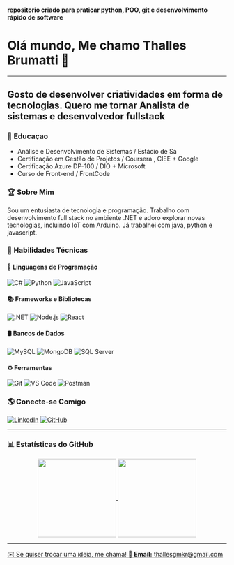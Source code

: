 #### repositorio criado para praticar python, POO, git e desenvolvimento rápido de software

# Olá mundo, Me chamo Thalles Brumatti 👋
---
Gosto de desenvolver criatividades em forma de tecnologias. 
Quero me tornar Analista de sistemas e desenvolvedor fullstack
---
### 🥇 Educaçao
- Análise e Desenvolvimento de Sistemas / Estácio de Sá
- Certificação em Gestão de Projetos / Coursera , CIEE + Google
- Certificação Azure DP-100 / DIO + Microsoft
- Curso de Front-end / FrontCode
  
### 🏆 Sobre Mim
Sou um entusiasta de tecnologia e programação. Trabalho com desenvolvimento full stack no ambiente .NET e adoro explorar novas tecnologias, incluindo IoT com Arduino.
Já trabalhei com java, python e javascript.
### 🚀 Habilidades Técnicas

#### 📜 Linguagens de Programação
![C#](https://img.shields.io/badge/C%23-239120?style=for-the-badge&logo=c-sharp&logoColor=white)
![Python](https://img.shields.io/badge/python-3670A0?style=for-the-badge&logo=python&logoColor=ffdd54)
![JavaScript](https://img.shields.io/badge/JavaScript-F7DF1E?style=for-the-badge&logo=javascript&logoColor=black)

#### 📚 Frameworks e Bibliotecas
![.NET](https://img.shields.io/badge/.NET-5C2D91?style=for-the-badge&logo=.net&logoColor=white)
![Node.js](https://img.shields.io/badge/Node.js-43853D?style=for-the-badge&logo=node.js&logoColor=white)
![React](https://img.shields.io/badge/React-20232A?style=for-the-badge&logo=react&logoColor=61DAFB)

#### 🛢️ Bancos de Dados
![MySQL](https://img.shields.io/badge/MySQL-00000F?style=for-the-badge&logo=mysql&logoColor=white)
![MongoDB](https://img.shields.io/badge/MongoDB-%234ea94b.svg?style=for-the-badge&logo=mongodb&logoColor=white)
![SQL Server](https://img.shields.io/badge/SQL%20Server-CC2927?style=for-the-badge&logo=microsoft%20sql%20server&logoColor=white)

#### ⚙️ Ferramentas
![Git](https://img.shields.io/badge/Git-E44C30?style=for-the-badge&logo=git&logoColor=white)
![VS Code](https://img.shields.io/badge/Vscode-007ACC?style=for-the-badge&logo=visual-studio-code&logoColor=white)
![Postman](https://img.shields.io/badge/Postman-FF6C37.svg?style=for-the-badge&logo=Postman&logoColor=white)

### 🌎 Conecte-se Comigo
[![LinkedIn](https://img.shields.io/badge/LinkedIn-0077B5?style=for-the-badge&logo=linkedin&logoColor=white)]([https://www.linkedin.com/in/seu-perfil](https://www.linkedin.com/in/thalles-brumatti-13047226a/))
[![GitHub](https://img.shields.io/badge/GitHub-181717?style=for-the-badge&logo=github&logoColor=white)](https://github.com/Bruthalles)

---

### 📊 Estatísticas do GitHub
<div align="center">
  <a href="https://github.com/seu-usuario">
  <img align="center" height="180em" src="https://github-readme-stats.vercel.app/api?username=Bruthalles&show_icons=true&theme=tokyonight&include_all_commits=true&count_private=true"/>
  <img align="center" height="180em" src="https://github-readme-stats.vercel.app/api/top-langs/?username=Bruthalles&layout=compact&langs_count=7&theme=tokyonight"/>
</div>

---

✉️ Se quiser trocar uma ideia, me chama!
📩 **Email:** thallesgmkr@gmail.com